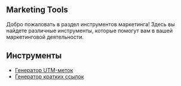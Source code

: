 ## Marketing Tools


Добро пожаловать в раздел инструментов маркетинга! Здесь вы найдете различные инструменты, которые помогут вам в вашей маркетинговой деятельности.


## Инструменты


- [Генератор UTM-меток](utm-generator.md)
- [Генератор кратких ссылок](short-url-generator.md)
